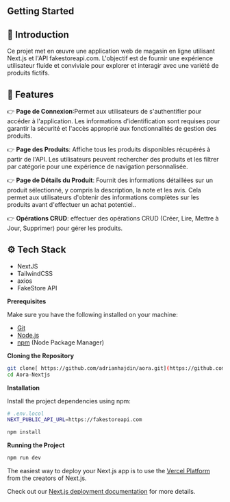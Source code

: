 

## Getting Started

## <a name="introduction">🤖 Introduction</a>

Ce projet met en œuvre une application web de magasin en ligne utilisant Next.js et l'API fakestoreapi.com. L'objectif est de fournir une expérience utilisateur fluide et conviviale pour explorer et interagir avec une variété de produits fictifs.

## <a name="features">🔋 Features</a>

👉 **Page de Connexion**:Permet aux utilisateurs de s'authentifier pour accéder à l'application. Les informations d'identification sont requises pour garantir la sécurité et l'accès approprié aux fonctionnalités de gestion des produits.

👉 **Page des Produits**: Affiche tous les produits disponibles récupérés à partir de l'API. Les utilisateurs peuvent rechercher des produits et les filtrer par catégorie pour une expérience de navigation personnalisée.

👉 **Page de Détails du Produit**: Fournit des informations détaillées sur un produit sélectionné, y compris la description, la note et les avis. Cela permet aux utilisateurs d'obtenir des informations complètes sur les produits avant d'effectuer un achat potentiel..

👉 **Opérations CRUD**: effectuer des opérations CRUD (Créer, Lire, Mettre à Jour, Supprimer) pour gérer les produits. 






## <a name="tech-stack">⚙️ Tech Stack</a>

- NextJS
- TailwindCSS
- axios
- FakeStore API 
  
**Prerequisites**

Make sure you have the following installed on your machine:

- [Git](https://git-scm.com/)
- [Node.js](https://nodejs.org/en)
- [npm](https://www.npmjs.com/) (Node Package Manager)

**Cloning the Repository**

```bash
git clone[ https://github.com/adrianhajdin/aora.git](https://github.com/Ahlemmer/Aora-Nextjs.git)
cd Aora-Nextjs
```

**Installation**

Install the project dependencies using npm:
```bash
# .env.locol
NEXT_PUBLIC_API_URL=https://fakestoreapi.com
```

```bash
npm install
```

**Running the Project**

```bash
npm run dev
```




The easiest way to deploy your Next.js app is to use the [Vercel Platform](https://vercel.com/new?utm_medium=default-template&filter=next.js&utm_source=create-next-app&utm_campaign=create-next-app-readme) from the creators of Next.js.

Check out our [Next.js deployment documentation](https://nextjs.org/docs/deployment) for more details.
